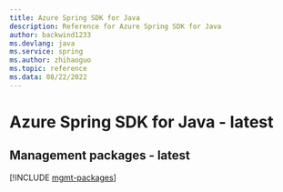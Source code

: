 ```yaml
---
title: Azure Spring SDK for Java
description: Reference for Azure Spring SDK for Java
author: backwind1233
ms.devlang: java
ms.service: spring
ms.author: zhihaoguo
ms.topic: reference
ms.data: 08/22/2022
---
```

# Azure Spring SDK for Java - latest

## Management packages - latest
[!INCLUDE [mgmt-packages](spring-mgmt-index.md)]